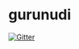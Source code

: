 # gurunudi

[![Gitter](https://badges.gitter.im/gurunudi/community.svg)](https://gitter.im/gurunudi/community?utm_source=badge&utm_medium=badge&utm_campaign=pr-badge&utm_content=badge)